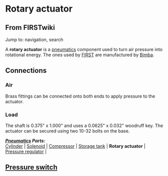 # Rotary actuator

## From FIRSTwiki

Jump to: navigation, search

A **rotary actuator** is a [pneumatics](Pneumatics "Pneumatics") component used to turn air pressure into rotational energy. The ones used by [FIRST](first) are manufactured by [Bimba](http://www.bimba.com "http://www.bimba.com").

## Connections

### Air

Brass fittings can be connected onto both ends to apply pressure to the actuator.

### Load

The shaft is 0.375" x 1.000" and uses a 0.0625" x 0.032" woodruff key. The actuator can be secured using two 10-32 bolts on the base.

_**[Pneumatics](Pneumatics "Pneumatics") Parts:**_<br>
[Cylinder](Cylinder "Cylinder") | [Solenoid](Solenoid "Solenoid") | [Compressor](Compressor "Compressor") | [Storage tank](Storage_tank "Storage tank") | **Rotary actuator** | [Pressure regulator](Pressure_regulator "Pressure regulator") |

## [Pressure switch](Pressure_switch "Pressure switch")
